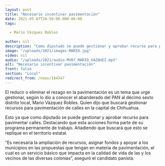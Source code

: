 ```yaml
---
layout: post
title: "Necesario incentivar pavimentación"
date: 2021-05-07T20:50:00.000-06:00
tags:
  
  - Mario Vázquez Robles
  
author: nil
description: "Como diputado se puede gestionar y aprobar recurso para pavimentar calles."
image: "/uploads/2021/images-MARIO.jpg"
video: nil
audio: "/uploads/2021/audio-MV07_MARIO_VAZQUEZ.mp3"
alt: "Necesario incentivar pavimentación"
front: false
section: "Local"
redirect_from: /news/184347
---
```


El reducir o eliminar el rezago en la pavimentación es un tema que urge gestionar, según lo dio a conocer el abanderado del PAN al décimo sexto distrito local, Mario Vázquez Robles. Quien dijo que buscará gestionar recursos para pavimentación de calles en la capital de Chihuahua.

Esto ya que como diputado se puede gestionar y aprobar recurso para pavimentar calles. Destacando que esta acciones forma parte de su programa permanente de trabajo. Añadiendo que buscará que esto se replique en el territorio estatal.

“Es necesaria la ampliación de recursos, asignar fondos y apoyar a los municipios en las propuestas que tengan en materia de pavimentación, el cual es un servicio básico que impacta en la calidad de vida de las y los vecinos de las diversas colonias”, aseguró el candidato panista. 
